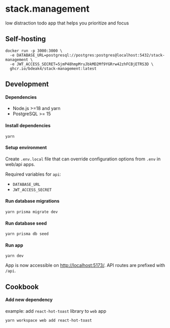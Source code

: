 # stack.management

low distraction todo app that helps you prioritize and focus

## Self-hosting

```
docker run -p 3000:3000 \
  -e DATABASE_URL=postgresql://postgres:postgres@localhost:5432/stack-management \
  -e JWT_ACCESS_SECRET=5jmP48hmpMruJbkMD2Mf9YGRrw42zhFCBjETRS3D \
  ghcr.io/bdeak4/stack-management:latest
```

## Development

#### Dependencies

- Node.js >=18 and yarn
- PostgreSQL >= 15

#### Install dependencies

```
yarn
```

#### Setup environment

Create `.env.local` file that can override configuration options from `.env` in web/api apps.

Required variables for `api`:
- `DATABASE_URL`
- `JWT_ACCESS_SECRET`

#### Run database migrations

```
yarn prisma migrate dev
```

#### Run database seed

```
yarn prisma db seed
```

#### Run app

```
yarn dev
```

App is now accessible on <http://localhost:5173/>. API routes are prefixed with `/api`.

## Cookbook

#### Add new dependency

example: add `react-hot-toast` library to `web` app

```
yarn workspace web add react-hot-toast
```

